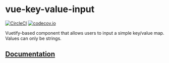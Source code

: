 # vue-key-value-input

[![CircleCI](https://img.shields.io/circleci/project/github/BenoitAverty/vue-key-value-input.svg?logo=circleci&style=for-the-badge)](https://circleci.com/gh/BenoitAverty/vue-key-value-input) [![codecov.io](https://img.shields.io/codecov/c/github/BenoitAverty/vue-key-value-input.svg?style=for-the-badge)](https://circleci.com/gh/BenoitAverty/vue-key-value-input)

Vuetify-based component that allows users to input a simple key/value map. Values can only be strings.

## **[Documentation](https://vue-key-value-input.now.sh)**